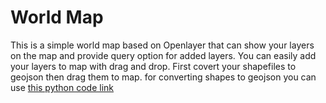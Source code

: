 # World Map
This is a simple world map based on Openlayer that can show your layers on the map and provide query option for added layers.
You can easily add your layers to map with drag and drop. First covert your shapefiles to geojson then drag them to map. for converting shapes to geojson you can use [this python code link](https://github.com/MMMahmoodian/GIS-Apps/tree/master/ShapeToGeojson)
